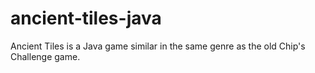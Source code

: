 ancient-tiles-java
==================

Ancient Tiles is a Java game similar in the same genre as the old Chip's Challenge game.
